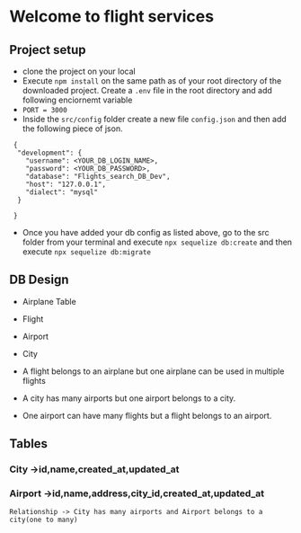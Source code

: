 # Welcome to flight services

## Project setup
- clone the project on your local
- Execute `npm install` on the same path as of your root directory of the downloaded project.
Create a `.env` file in the root directory and add following enciornemt variable
 - `PORT = 3000`
 - Inside the `src/config` folder create a new file `config.json` and then add the following piece of json.
```
 {
  "development": {
    "username": <YOUR_DB_LOGIN_NAME>,
    "password": <YOUR_DB_PASSWORD>,
    "database": "Flights_search_DB_Dev",
    "host": "127.0.0.1",
    "dialect": "mysql"
  }
  
 }
 ```

 - Once you have added your db config as listed above, go to the src folder from your terminal and execute `npx sequelize db:create`
and then execute
 `npx sequelize db:migrate`

## DB Design 
 - Airplane Table 
 - Flight
 - Airport
 - City 

 - A flight belongs to an airplane but one airplane can be used in multiple flights
 - A city has many airports but one airport belongs to a city.
 - One airport can have many flights but a flight belongs to an airport.


## Tables

### City ->id,name,created_at,updated_at
### Airport ->id,name,address,city_id,created_at,updated_at
    Relationship -> City has many airports and Airport belongs to a city(one to many)